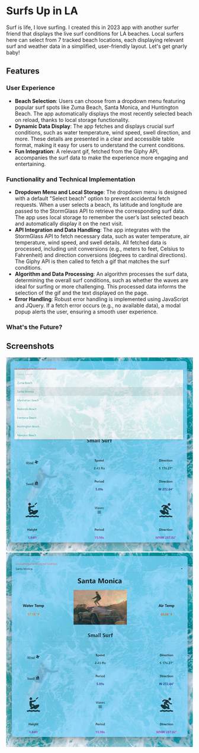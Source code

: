 # Surfs Up in LA

Surf is life, I love surfing. I created this in 2023 app with another surfer friend that displays the live surf conditions for LA beaches. Local surfers here can select from 7 tracked beach locations, each displaying relevant surf and weather data in a simplified, user-friendly layout. Let's get gnarly baby!

## Features

### User Experience
- **Beach Selection**: Users can choose from a dropdown menu featuring popular surf spots like Zuma Beach, Santa Monica, and Huntington Beach. The app automatically displays the most recently selected beach on reload, thanks to local storage functionality.
- **Dynamic Data Display**: The app fetches and displays crucial surf conditions, such as water temperature, wind speed, swell direction, and more. These details are presented in a clear and accessible table format, making it easy for users to understand the current conditions.
- **Fun Integration**: A relevant gif, fetched from the Giphy API, accompanies the surf data to make the experience more engaging and entertaining.

### Functionality and Technical Implementation
- **Dropdown Menu and Local Storage**: The dropdown menu is designed with a default "Select beach" option to prevent accidental fetch requests. When a user selects a beach, its latitude and longitude are passed to the StormGlass API to retrieve the corresponding surf data. The app uses local storage to remember the user’s last selected beach and automatically display it on the next visit.
- **API Integration and Data Handling**: The app integrates with the StormGlass API to fetch necessary data, such as water temperature, air temperature, wind speed, and swell details. All fetched data is processed, including unit conversions (e.g., meters to feet, Celsius to Fahrenheit) and direction conversions (degrees to cardinal directions). The Giphy API is then called to fetch a gif that matches the surf conditions.
- **Algorithm and Data Processing**: An algorithm processes the surf data, determining the overall surf conditions, such as whether the waves are ideal for surfing or more challenging. This processed data informs the selection of the gif and the text displayed on the page.
- **Error Handling**: Robust error handling is implemented using JavaScript and JQuery. If a fetch error occurs (e.g., no available data), a modal popup alerts the user, ensuring a smooth user experience.

### What's the Future?


## Screenshots

![Mockup](https://github.com/shellienguyen/surf-forecast/blob/main/assets/images/surf-forecast1.jpg)
![Mockup](https://github.com/shellienguyen/surf-forecast/blob/main/assets/images/surf-forecast2.jpg)
